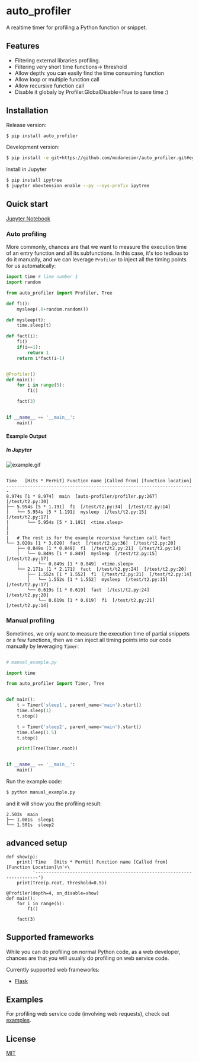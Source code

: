 # auto_profiler

A realtime timer for profiling a Python function or snippet.

## Features
- Filtering external libraries profiling.
- Filtering very short time functions-> threshold
- Allow depth: you can easily find the time consuming function
- Allow loop or multiple function call
- Allow recursive function call
- Disable it globaly by Profiler.GlobalDisable=True to save time :)
## Installation

Release version:

```bash
$ pip install auto_profiler
```

Development version:

```bash
$ pip install -e git+https://github.com/modaresimr/auto_profiler.git#egg=auto_profiler
```

Install in Jupyter

```bash
$ pip install ipytree
$ jupyter nbextension enable --py --sys-prefix ipytree
```



## Quick start

[Jupyter Notebook](example.ipynb)
### Auto profiling
More commonly, chances are that we want to measure the execution time of an entry function and all its subfunctions. In this case, it's too tedious to do it manually, and we can leverage `Profiler` to inject all the timing points for us automatically:

```python
import time # line number 1
import random

from auto_profiler import Profiler, Tree

def f1():
    mysleep(.6+random.random())

def mysleep(t):
    time.sleep(t)

def fact(i):
    f1()
    if(i==1):
        return 1
    return i*fact(i-1)


@Profiler()
def main():
    for i in range(5):
        f1()

    fact(3)


if __name__ == '__main__':
    main()

```

#### Example Output
##### In Jupyter
![example.gif](https://raw.githubusercontent.com/modaresimr/auto_profiler/master/example.gif)
```

Time   [Hits * PerHit] Function name [Called from] [function location]
-----------------------------------------------------------------------
8.974s [1 * 8.974]  main  [auto-profiler/profiler.py:267]  [/test/t2.py:30]
├── 5.954s [5 * 1.191]  f1  [/test/t2.py:34]  [/test/t2.py:14]
│   └── 5.954s [5 * 1.191]  mysleep  [/test/t2.py:15]  [/test/t2.py:17]
│       └── 5.954s [5 * 1.191]  <time.sleep>
|
|
|   # The rest is for the example recursive function call fact
└── 3.020s [1 * 3.020]  fact  [/test/t2.py:36]  [/test/t2.py:20]
    ├── 0.849s [1 * 0.849]  f1  [/test/t2.py:21]  [/test/t2.py:14]
    │   └── 0.849s [1 * 0.849]  mysleep  [/test/t2.py:15]  [/test/t2.py:17]
    │       └── 0.849s [1 * 0.849]  <time.sleep>
    └── 2.171s [1 * 2.171]  fact  [/test/t2.py:24]  [/test/t2.py:20]
        ├── 1.552s [1 * 1.552]  f1  [/test/t2.py:21]  [/test/t2.py:14]
        │   └── 1.552s [1 * 1.552]  mysleep  [/test/t2.py:15]  [/test/t2.py:17]
        └── 0.619s [1 * 0.619]  fact  [/test/t2.py:24]  [/test/t2.py:20]
            └── 0.619s [1 * 0.619]  f1  [/test/t2.py:21]  [/test/t2.py:14]
```

### Manual profiling

Sometimes, we only want to measure the execution time of partial snippets or a few functions, then we can inject all timing points into our code manually by leveraging `Timer`:

```python

# manual_example.py

import time

from auto_profiler import Timer, Tree


def main():
    t = Timer('sleep1', parent_name='main').start()
    time.sleep(1)
    t.stop()

    t = Timer('sleep2', parent_name='main').start()
    time.sleep(1.5)
    t.stop()

    print(Tree(Timer.root))


if __name__ == '__main__':
    main()
```

Run the example code:

```bash
$ python manual_example.py
```

and it will show you the profiling result:

```
2.503s  main
├── 1.001s  sleep1
└── 1.501s  sleep2

```

## advanced setup


```
def show(p):
    print('Time   [Hits * PerHit] Function name [Called from] [Function Location]\n'+\
          '-----------------------------------------------------------------------')
    print(Tree(p.root, threshold=0.5))
    
@Profiler(depth=4, on_disable=show)
def main():
    for i in range(5):
        f1()

    fact(3)

```

## Supported frameworks

While you can do profiling on normal Python code, as a web developer, chances are that you will usually do profiling on web service code.

Currently supported web frameworks:

- [Flask](http://flask.pocoo.org/)


## Examples

For profiling web service code (involving web requests), check out [examples](examples).


## License

[MIT](http://opensource.org/licenses/MIT)

